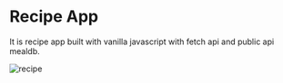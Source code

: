 # Recipe App
It is recipe app built with vanilla javascript with fetch api and public api mealdb.




![recipe](https://user-images.githubusercontent.com/37697829/154426695-b00e788d-121b-422c-a1eb-bee0fd10b8df.PNG)
